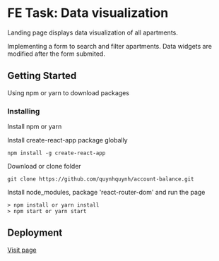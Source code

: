 # FE Task: Data visualization

Landing page displays data visualization of all apartments.

Implementing a form to search and filter apartments. Data widgets are modified after the form submited.

## Getting Started

Using npm or yarn to download packages

### Installing

Install npm or yarn

Install create-react-app package globally

```
npm install -g create-react-app
```

Download or clone folder

```
git clone https://github.com/quynhquynh/account-balance.git
```

Install node_modules, package 'react-router-dom' and run the page

```
> npm install or yarn install
> npm start or yarn start
```

## Deployment

[Visit page](https://quynhquynh.github.io/visualization-kodit/)

